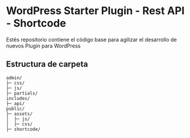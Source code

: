 # WordPress Starter Plugin - Rest API - Shortcode

Estés repositorio contiene el código base para agilizar el desarrollo de nuevos Plugin para WordPress

## Estructura de carpeta

```ASCII
admin/
├─ css/
├─ js/
├─ partials/
includes/
├─ api/
public/
├─ assets/
│  ├─ js/
│  ├─ css/
├─ shortcode/
````
